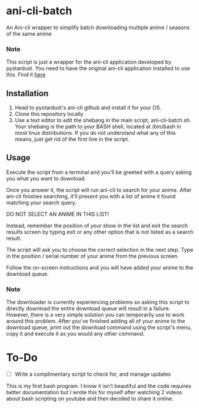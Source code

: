 # ani-cli-batch
An Ani-cli wrapper to simplify batch downloading multiple anime / seasons of the same anime

### Note
This script is just a wrapper for the ani-cli application developed by pystardust. You need to have the original ani-cli application installed to use this. Find it [here](https://github.com/pystardust/ani-cli)

## Installation
1. Head to pystardust's ani-cli github and install it for your OS.
2. Clone this repository locally
3. Use a text editor to edit the shebang in the main script, ani-cli-batch.sh. Your shebang is the path to your BASH shell, located at /bin/bash in most linux distributions. If you do not understand what any of this means, just get rid of the first line in the script.

## Usage

Execute the script from a terminal and you'll be greeted with a query asking you what you want to download.

Once you answer it, the script will run ani-cli to search for your anime. After ani-cli finishes searching, it'll present you with a list of anime it found matching your search query.

DO NOT SELECT AN ANIME IN THIS LIST!

Instead, remember the position of your show in the list and exit the search results screen by typing exit or any other option that is not listed as a search result.

The script will ask you to choose the correct selection in the next step. Type in the position / serial number of your anime from the previous screen.

Follow the on-screen instructions and you will have added your anime to the download queue.

### Note

The downloader is currently experiencing problems so asking this script to directly download the entire download queue will result in a failure. However, there is a very simple solution you can temporarily use to work around this problem. After you've finished adding all of your anime to the download queue, print out the download command using the script's menu, copy it and execute it as you would any other command.

# To-Do

- [ ] Write a complimentary script to check for, and manage updates

This is my first bash program. I know it isn't beautiful and the code requires better documentation but I wrote this for myself after watching 2 videos about bash scripting on youtube and then decided to share it online.
